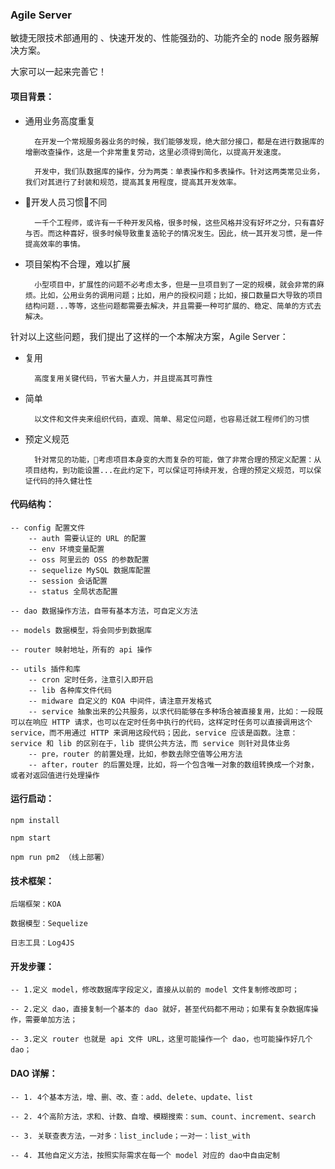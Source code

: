 ### Agile Server

敏捷无限技术部通用的 、快速开发的、性能强劲的、功能齐全的 node 服务器解决方案。 

大家可以一起来完善它！

#### 项目背景：

* 通用业务高度重复

        在开发一个常规服务器业务的时候，我们能够发现，绝大部分接口，都是在进行数据库的增删改查操作，这是一个非常重复劳动，这里必须得到简化，以提高开发速度。

        开发中，我们队数据库的操作，分为两类：单表操作和多表操作。针对这两类常见业务，我们对其进行了封装和规范，提高其复用程度，提高其开发效率。

* 开发人员习惯不同

        一千个工程师，或许有一千种开发风格，很多时候，这些风格并没有好坏之分，只有喜好与否。而这种喜好，很多时候导致重复造轮子的情况发生。因此，统一其开发习惯，是一件提高效率的事情。

* 项目架构不合理，难以扩展

        小型项目中，扩展性的问题不必考虑太多，但是一旦项目到了一定的规模，就会非常的麻烦。比如，公用业务的调用问题；比如，用户的授权问题；比如，接口数量巨大导致的项目结构问题...等等，这些问题都需要去解决，并且需要一种可扩展的、稳定、简单的方式去解决。

针对以上这些问题，我们提出了这样的一个本解决方案，Agile Server：

* 复用

        高度复用关键代码，节省大量人力，并且提高其可靠性

* 简单

        以文件和文件夹来组织代码，直观、简单、易定位问题，也容易迁就工程师们的习惯

* 预定义规范

        针对常见的功能，考虑项目本身变的大而复杂的可能，做了非常合理的预定义配置：从项目结构，到功能设置...在此约定下，可以保证可持续开发，合理的预定义规范，可以保证代码的持久健壮性


#### 代码结构：

    -- config 配置文件
        -- auth 需要认证的 URL 的配置
        -- env 环境变量配置
        -- oss 阿里云的 OSS 的参数配置
        -- sequelize MySQL 数据库配置
        -- session 会话配置
        -- status 全局状态配置

    -- dao 数据操作方法，自带有基本方法，可自定义方法

    -- models 数据模型，将会同步到数据库

    -- router 映射地址，所有的 api 操作

    -- utils 插件和库
        -- cron 定时任务，注意引入即开启
        -- lib 各种库文件代码
        -- midware 自定义的 KOA 中间件，请注意开发格式
        -- service 抽象出来的公共服务，以求代码能够在多种场合被直接复用，比如：一段既可以在响应 HTTP 请求，也可以在定时任务中执行的代码，这样定时任务可以直接调用这个 service，而不用通过 HTTP 来调用这段代码；因此，service 应该是函数。注意：service 和 lib 的区别在于，lib 提供公共方法，而 service 则针对具体业务
        -- pre，router 的前置处理，比如，参数去除空值等公用方法
        -- after，router 的后置处理，比如，将一个包含唯一对象的数组转换成一个对象，或者对返回值进行处理操作

#### 运行启动：

    npm install

    npm start

    npm run pm2 （线上部署）

#### 技术框架：

    后端框架：KOA

    数据模型：Sequelize

    日志工具：Log4JS

#### 开发步骤：

    -- 1.定义 model，修改数据库字段定义，直接从以前的 model 文件复制修改即可；

    -- 2.定义 dao，直接复制一个基本的 dao 就好，甚至代码都不用动；如果有复杂数据库操作，需要单加方法；

    -- 3.定义 router 也就是 api 文件 URL，这里可能操作一个 dao，也可能操作好几个 dao；

#### DAO 详解：

    -- 1. 4个基本方法，增、删、改、查：add、delete、update、list

    -- 2. 4个高阶方法，求和、计数、自增、模糊搜索：sum、count、increment、search

    -- 3. 关联查表方法，一对多：list_include；一对一：list_with

    -- 4. 其他自定义方法，按照实际需求在每一个 model 对应的 dao中自由定制